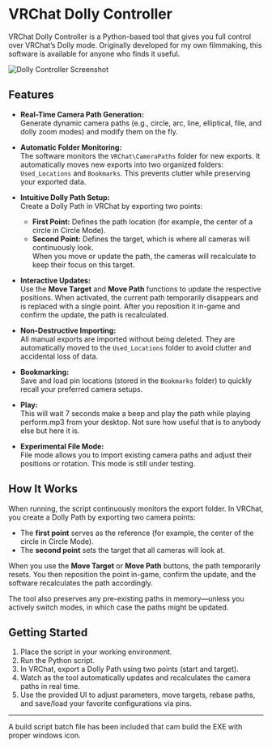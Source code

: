# VRChat Dolly Controller

VRChat Dolly Controller is a Python-based tool that gives you full control over VRChat’s Dolly mode. Originally developed for my own filmmaking, this software is available for anyone who finds it useful.

![Dolly Controller Screenshot](https://github.com/user-attachments/assets/de04c92d-818e-44f1-95cd-893a7784713f)

## Features

- **Real-Time Camera Path Generation:**  
  Generate dynamic camera paths (e.g., circle, arc, line, elliptical, file, and dolly zoom modes) and modify them on the fly.

- **Automatic Folder Monitoring:**  
  The software monitors the `VRChat\CameraPaths` folder for new exports. It automatically moves new exports into two organized folders: `Used_Locations` and `Bookmarks`. This prevents clutter while preserving your exported data.

- **Intuitive Dolly Path Setup:**  
  Create a Dolly Path in VRChat by exporting two points:  
  - **First Point:** Defines the path location (for example, the center of a circle in Circle Mode).  
  - **Second Point:** Defines the target, which is where all cameras will continuously look.  
  When you move or update the path, the cameras will recalculate to keep their focus on this target.

- **Interactive Updates:**  
  Use the **Move Target** and **Move Path** functions to update the respective positions. When activated, the current path temporarily disappears and is replaced with a single point. After you reposition it in-game and confirm the update, the path is recalculated.

- **Non-Destructive Importing:**  
  All manual exports are imported without being deleted. They are automatically moved to the `Used_Locations` folder to avoid clutter and accidental loss of data.

- **Bookmarking:**  
  Save and load pin locations (stored in the `Bookmarks` folder) to quickly recall your preferred camera setups.

- **Play:**  
  This will wait 7 seconds make a beep and play the path while playing perform.mp3 from your desktop. Not sure how useful that is to anybody else but here it is. 

- **Experimental File Mode:**  
  File mode allows you to import existing camera paths and adjust their positions or rotation. This mode is still under testing.

## How It Works

When running, the script continuously monitors the export folder. In VRChat, you create a Dolly Path by exporting two camera points:
- The **first point** serves as the reference (for example, the center of the circle in Circle Mode).
- The **second point** sets the target that all cameras will look at.

When you use the **Move Target** or **Move Path** buttons, the path temporarily resets. You then reposition the point in-game, confirm the update, and the software recalculates the path accordingly.

The tool also preserves any pre-existing paths in memory—unless you actively switch modes, in which case the paths might be updated.

## Getting Started

1. Place the script in your working environment.
2. Run the Python script.
3. In VRChat, export a Dolly Path using two points (start and target).
4. Watch as the tool automatically updates and recalculates the camera paths in real time.
5. Use the provided UI to adjust parameters, move targets, rebase paths, and save/load your favorite configurations via pins.

---

A build script batch file has been included that cam build the EXE with proper windows icon.
